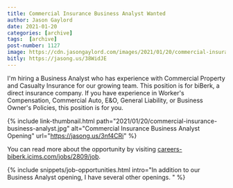 ```yaml
---
title: Commercial Insurance Business Analyst Wanted
author: Jason Gaylord
date: 2021-01-20
categories: [archive]
tags:  [archive]
post-number: 1127
image: https://cdn.jasongaylord.com/images/2021/01/20/commercial-insurance-business-analyst.jpg
bitly: https://jasong.us/38WidJE
---
```


I'm hiring a Business Analyst who has experience with Commercial Property and Casualty Insurance for our growing team. This position is for biBerk, a direct insurance company. If you have experience in Worker's Compensation, Commercial Auto, E&O, General Liability, or Business Owner's Policies, this position is for you.

{% include link-thumbnail.html path="2021/01/20/commercial-insurance-business-analyst.jpg" alt="Commercial Insurance Business Analyst Opening" url="https://jasong.us/3nf4CRi" %}

You can read more about the opportunity by visiting [careers-biberk.icims.com/jobs/2809/job](https://jasong.us/3nf4CRi).

{% include snippets/job-opportunities.html intro="In addition to our Business Analyst opening, I have several other openings. " %}